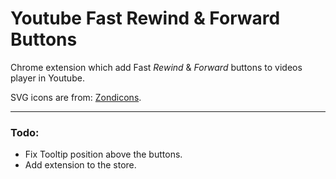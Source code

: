 # Youtube Fast Rewind & Forward Buttons

Chrome extension which add Fast _Rewind_ & _Forward_ buttons to videos player in Youtube.

SVG icons are from: [Zondicons](http://www.zondicons.com/icons.html).

---

### Todo:

- Fix Tooltip position above the buttons.
- Add extension to the store.
